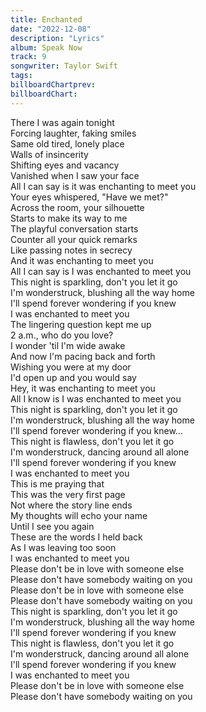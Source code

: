 ```yaml
---
title: Enchanted
date: "2022-12-08"
description: "Lyrics"
album: Speak Now
track: 9
songwriter: Taylor Swift
tags: 
billboardChartprev:
billboardChart:
---
```


There I was again tonight <br />
Forcing laughter, faking smiles <br />
Same old tired, lonely place <br />
Walls of insincerity <br />
Shifting eyes and vacancy <br />
Vanished when I saw your face <br />
All I can say is it was enchanting to meet you <br />
Your eyes whispered, "Have we met?" <br />
Across the room, your silhouette <br />
Starts to make its way to me <br />
The playful conversation starts <br />
Counter all your quick remarks <br />
Like passing notes in secrecy <br />
And it was enchanting to meet you <br />
All I can say is I was enchanted to meet you <br />
This night is sparkling, don't you let it go <br />
I'm wonderstruck, blushing all the way home <br />
I'll spend forever wondering if you knew <br />
I was enchanted to meet you <br />
The lingering question kept me up <br />
2 a.m., who do you love? <br />
I wonder 'til I'm wide awake <br />
And now I'm pacing back and forth <br />
Wishing you were at my door <br />
I'd open up and you would say <br />
Hey, it was enchanting to meet you <br />
All I know is I was enchanted to meet you <br />
This night is sparkling, don't you let it go <br />
I'm wonderstruck, blushing all the way home <br />
I'll spend forever wondering if you knew... <br />
This night is flawless, don't you let it go <br />
I'm wonderstruck, dancing around all alone <br />
I'll spend forever wondering if you knew <br />
I was enchanted to meet you <br />
This is me praying that <br />
This was the very first page <br />
Not where the story line ends <br />
My thoughts will echo your name <br />
Until I see you again <br />
These are the words I held back <br />
As I was leaving too soon <br />
I was enchanted to meet you <br />
Please don't be in love with someone else <br />
Please don't have somebody waiting on you <br />
Please don't be in love with someone else <br />
Please don't have somebody waiting on you <br />
This night is sparkling, don't you let it go <br />
I'm wonderstruck, blushing all the way home <br />
I'll spend forever wondering if you knew <br />
This night is flawless, don't you let it go <br />
I'm wonderstruck, dancing around all alone <br />
I'll spend forever wondering if you knew <br />
I was enchanted to meet you <br />
Please don't be in love with someone else <br />
Please don't have somebody waiting on you <br />